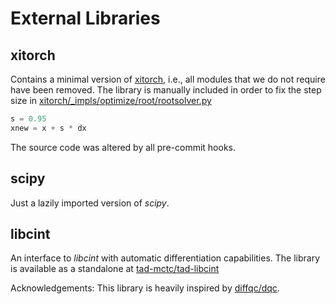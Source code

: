 # External Libraries

## xitorch

Contains a minimal version of [xitorch](https://github.com/xitorch/xitorch), i.e., all modules that we do not require have been removed.
The library is manually included in order to fix the step size in [xitorch/\_impls/optimize/root/rootsolver.py](xitorch/_impls/optimize/root/rootsolver.py)

```python
s = 0.95
xnew = x + s * dx
```

The source code was altered by all pre-commit hooks.

## scipy

Just a lazily imported version of *scipy*.

## libcint

An interface to *libcint* with automatic differentiation capabilities.
The library is available as a standalone at [tad-mctc/tad-libcint](https://github.com/tad-mctc/tad-libcint)

Acknowledgements: This library is heavily inspired by [diffqc/dqc](https://github.com/diffqc/dqc).
